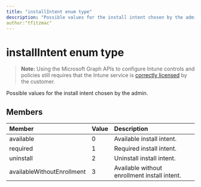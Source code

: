 ```yaml
---
title: "installIntent enum type"
description: "Possible values for the install intent chosen by the admin."
author:"tfitzmac"
---
```


# installIntent enum type

> **Note:** Using the Microsoft Graph APIs to configure Intune controls and policies still requires that the Intune service is [correctly licensed](https://go.microsoft.com/fwlink/?linkid=839381) by the customer.

Possible values for the install intent chosen by the admin.
## Members
|Member|Value|Description|
|:---|:---|:---|
|available|0|Available install intent.|
|required|1|Required install intent.|
|uninstall|2|Uninstall install intent.|
|availableWithoutEnrollment|3|Available without enrollment install intent.|




